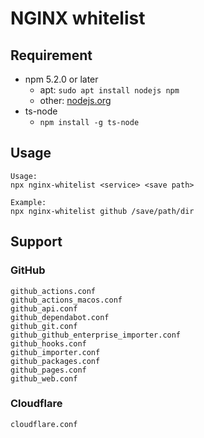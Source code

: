 # NGINX whitelist

## Requirement
- npm 5.2.0 or later
    - apt: `sudo apt install nodejs npm`
    - other: [nodejs.org](https://nodejs.org/)
- ts-node
    - `npm install -g ts-node`

## Usage
```
Usage:
npx nginx-whitelist <service> <save path>

Example:
npx nginx-whitelist github /save/path/dir
```

## Support
### GitHub
```
github_actions.conf
github_actions_macos.conf
github_api.conf
github_dependabot.conf
github_git.conf
github_github_enterprise_importer.conf
github_hooks.conf
github_importer.conf
github_packages.conf
github_pages.conf
github_web.conf
```
### Cloudflare
```
cloudflare.conf
```
